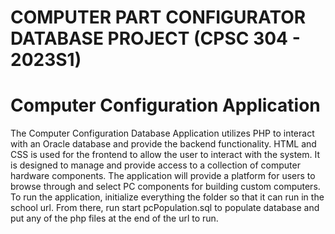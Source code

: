 # COMPUTER PART CONFIGURATOR DATABASE PROJECT (CPSC 304 - 2023S1)

# Computer Configuration Application

The Computer Configuration Database Application utilizes PHP to interact with an Oracle database and provide the backend functionality. HTML and CSS is used for the frontend to allow the user to interact with the system. It is designed to manage and provide access to a collection of computer hardware components. The application will provide a platform for users to browse through and select PC components for building custom computers. To run the application, initialize everything the folder so that it can run in the school url. From there, run start pcPopulation.sql to populate database and put any of the php files at the end of the url to run.


